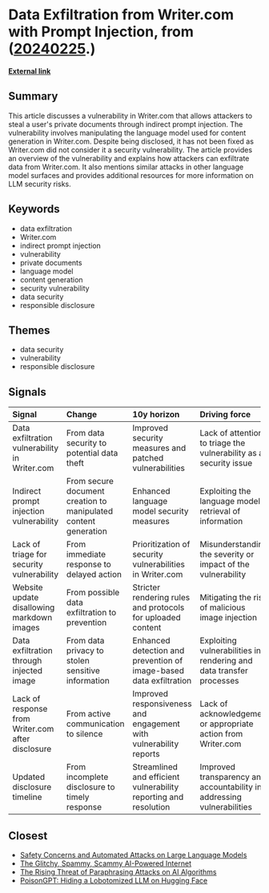 # __Data Exfiltration from Writer.com with Prompt Injection__, from ([20240225](https://kghosh.substack.com/p/20240225).)

__[External link](https://promptarmor.substack.com/p/data-exfiltration-from-writercom)__



## Summary

This article discusses a vulnerability in Writer.com that allows attackers to steal a user's private documents through indirect prompt injection. The vulnerability involves manipulating the language model used for content generation in Writer.com. Despite being disclosed, it has not been fixed as Writer.com did not consider it a security vulnerability. The article provides an overview of the vulnerability and explains how attackers can exfiltrate data from Writer.com. It also mentions similar attacks in other language model surfaces and provides additional resources for more information on LLM security risks.

## Keywords

* data exfiltration
* Writer.com
* indirect prompt injection
* vulnerability
* private documents
* language model
* content generation
* security vulnerability
* data security
* responsible disclosure

## Themes

* data security
* vulnerability
* responsible disclosure

## Signals

| Signal                                            | Change                                                          | 10y horizon                                                        | Driving force                                                          |
|:--------------------------------------------------|:----------------------------------------------------------------|:-------------------------------------------------------------------|:-----------------------------------------------------------------------|
| Data exfiltration vulnerability in Writer.com     | From data security to potential data theft                      | Improved security measures and patched vulnerabilities             | Lack of attention to triage the vulnerability as a security issue      |
| Indirect prompt injection vulnerability           | From secure document creation to manipulated content generation | Enhanced language model security measures                          | Exploiting the language model's retrieval of information               |
| Lack of triage for security vulnerability         | From immediate response to delayed action                       | Prioritization of security vulnerabilities in Writer.com           | Misunderstanding the severity or impact of the vulnerability           |
| Website update disallowing markdown images        | From possible data exfiltration to prevention                   | Stricter rendering rules and protocols for uploaded content        | Mitigating the risk of malicious image injection                       |
| Data exfiltration through injected image          | From data privacy to stolen sensitive information               | Enhanced detection and prevention of image-based data exfiltration | Exploiting vulnerabilities in rendering and data transfer processes    |
| Lack of response from Writer.com after disclosure | From active communication to silence                            | Improved responsiveness and engagement with vulnerability reports  | Lack of acknowledgement or appropriate action from Writer.com          |
| Updated disclosure timeline                       | From incomplete disclosure to timely response                   | Streamlined and efficient vulnerability reporting and resolution   | Improved transparency and accountability in addressing vulnerabilities |

## Closest

* [Safety Concerns and Automated Attacks on Large Language Models](74c58b0ca359725b4a116ff765656c7c)
* [The Glitchy, Spammy, Scammy AI-Powered Internet](b30a4282af9e53ca673438a8223d9525)
* [The Rising Threat of Paraphrasing Attacks on AI Algorithms](e1fbb09ec5e66a8a6d4eff2126eefb40)
* [PoisonGPT: Hiding a Lobotomized LLM on Hugging Face](b268f9e806c263d171c7284941d84787)